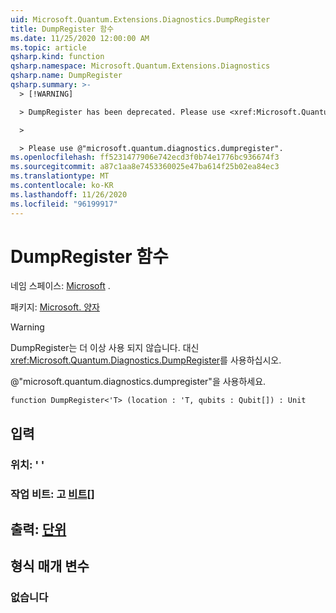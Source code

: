 ```yaml
---
uid: Microsoft.Quantum.Extensions.Diagnostics.DumpRegister
title: DumpRegister 함수
ms.date: 11/25/2020 12:00:00 AM
ms.topic: article
qsharp.kind: function
qsharp.namespace: Microsoft.Quantum.Extensions.Diagnostics
qsharp.name: DumpRegister
qsharp.summary: >-
  > [!WARNING]

  > DumpRegister has been deprecated. Please use <xref:Microsoft.Quantum.Diagnostics.DumpRegister> instead.

  >

  > Please use @"microsoft.quantum.diagnostics.dumpregister".
ms.openlocfilehash: ff5231477906e742ecd3f0b74e1776bc936674f3
ms.sourcegitcommit: a87c1aa8e7453360025e47ba614f25b02ea84ec3
ms.translationtype: MT
ms.contentlocale: ko-KR
ms.lasthandoff: 11/26/2020
ms.locfileid: "96199917"
---
```

# <a name="dumpregister-function"></a>DumpRegister 함수

네임 스페이스: [Microsoft](xref:Microsoft.Quantum.Extensions.Diagnostics) .

패키지: [Microsoft. 양자](https://nuget.org/packages/Microsoft.Quantum.QSharp.Core)


> [!WARNING]
> DumpRegister는 더 이상 사용 되지 않습니다. 대신 <xref:Microsoft.Quantum.Diagnostics.DumpRegister>를 사용하십시오.
>
> @"microsoft.quantum.diagnostics.dumpregister"을 사용하세요.



```qsharp
function DumpRegister<'T> (location : 'T, qubits : Qubit[]) : Unit
```


## <a name="input"></a>입력

### <a name="location--t"></a>위치: ' '




### <a name="qubits--qubit"></a>작업 비트: 고 [비트](xref:microsoft.quantum.lang-ref.qubit)[]





## <a name="output--unit"></a>출력: [단위](xref:microsoft.quantum.lang-ref.unit)



## <a name="type-parameters"></a>형식 매개 변수

### <a name="t"></a>없습니다

